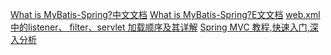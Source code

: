  [What is MyBatis-Spring?中文文档](http://mybatis.github.io/spring/zh/index.html)
 [What is MyBatis-Spring?E文文档](http://mybatis.github.io/spring/getting-started.html)
 [web.xml 中的listener、 filter、servlet 加载顺序及其详解](http://zhxing.iteye.com/blog/399668)
 [Spring MVC 教程,快速入门,深入分析](http://elf8848.iteye.com/blog/875830/)
